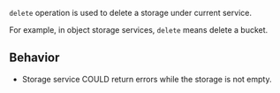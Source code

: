 `delete` operation is used to delete a storage under current service.

For example, in object storage services, `delete` means delete a bucket.

## Behavior

- Storage service COULD return errors while the storage is not empty.